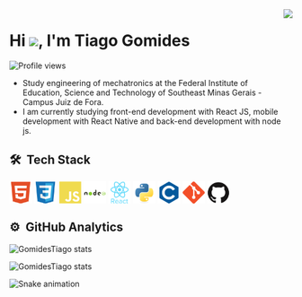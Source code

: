 
<img align="right" height="530em" src="https://raw.githubusercontent.com/gist/GomidesTiago/b4619edd2e47960d61ce25903b21625a/raw/7b665c3c8714eccf91a52888199048e5b61a2597/GitHub_card.svg"/>
<h1 align="left">Hi <img src="https://raw.githubusercontent.com/kaueMarques/kaueMarques/master/hi.gif" width="30px">, I'm Tiago Gomides</h1>
<p align="left"> <img src="https://komarev.com/ghpvc/?username=GomidesTiago&color=yellow" alt="Profile views" /> </p>

- Study engineering of mechatronics at the Federal Institute of Education, Science and Technology of Southeast Minas Gerais - Campus Juiz de Fora. 
- I am currently studying front-end development with React JS, mobile development with React Native and back-end development with node js.


## 🛠 &nbsp;Tech Stack

<div>
      <img align="center" alt="HTML5" height="40" width="40" src="https://raw.githubusercontent.com/devicons/devicon/master/icons/html5/html5-plain.svg">     
      <img align="center" alt="CSS3" height="40" width="40" src="https://raw.githubusercontent.com/devicons/devicon/master/icons/css3/css3-original.svg">     
      <img align="center" alt="js" height="40" width="40" src="https://raw.githubusercontent.com/devicons/devicon/master/icons/javascript/javascript-plain.svg">     
      <img align="center" alt="nodjs" height="40" width="40" src="https://raw.githubusercontent.com/devicons/devicon/master/icons/nodejs/nodejs-original-wordmark.svg">       
      <img align="center" alt="react" height="40" width="40" src="https://raw.githubusercontent.com/devicons/devicon/master/icons/react/react-original-wordmark.svg">       
      <img align="center" alt="python" height="40" width="40" src="https://raw.githubusercontent.com/devicons/devicon/master/icons/python/python-original.svg">        
      <img align="center" alt="c" height="40" width="40" src="https://raw.githubusercontent.com/devicons/devicon/master/icons/c/c-plain.svg">     
      <img align="center" alt="git" height="40" width="40" src="https://raw.githubusercontent.com/devicons/devicon/master/icons/git/git-original.svg">     
      <img align="center" alt="github" height="40" width="40" src="https://raw.githubusercontent.com/devicons/devicon/master/icons/github/github-original.svg"> 
</div>

## ⚙️ &nbsp;GitHub Analytics

<p align="left">
    <img width="470em" src="https://github-readme-stats.vercel.app/api?username=GomidesTiago&show_icons=true&theme=vision-friendly-dark" alt="GomidesTiago stats"/>
</p>
  <p>
     <img width="470em" src = " https://github-readme-stats.vercel.app/api/top-langs/?username=Gomidestiago&layout=compact&theme=vision-friendly-dark" alt="GomidesTiago stats"/>
</p>

![Snake animation](https://github.com/GomidesTs/GomidesTs/blob/output/github-contribution-grid-snake.svg)
